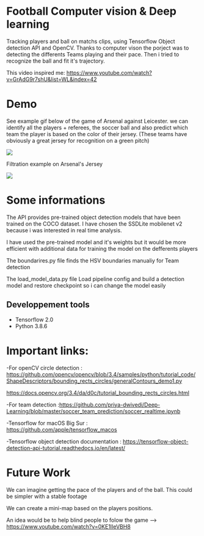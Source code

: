 # Football Computer vision & Deep learning
Tracking players and ball on matchs clips, using Tensorflow Object detection API and OpenCV. 
Thanks to computer vison the porject was to detecting the differents Teams playing and their pace.
Then i tried to recognize the ball and fit it's trajectory.

This video inspired me: https://www.youtube.com/watch?v=GrAdG9r7shU&list=WL&index=42 

# Demo
See example gif below of the game of Arsenal against Leicester.
we can identify all the players + referees, the soccer ball and also predict which team the player is based on the color of their jersey. (These teams have obviously a great jersey for recognition on a green pitch)

![](result.gif)


Filtration example on Arsenal's Jersey

<img class="fit-picture" src="/media/cc0-images/grapefruit-slice-332-332.jpg">


# Some informations 
The API provides pre-trained object detection models that have been trained on the COCO dataset.
I have chosen the SSDLite mobilenet v2 because i was interested in real time analysis. 

I have used the pre-trained model and it's weights but it would be more efficient with additional data for training the model on the defferents players 

The boundarires.py file finds the HSV boundaries manualiy for Team detection

The load_model_data.py file Load pipeline config and build a detection model and restore checkpoint so i can change the model easily


<h2>Developpement tools</h2>
<ul>
<li>Tensorflow 2.0</li>

<li>Python 3.8.6</li>
</ul>


# Important links:

-For openCV circle detection : https://github.com/opencv/opencv/blob/3.4/samples/python/tutorial_code/ShapeDescriptors/bounding_rects_circles/generalContours_demo1.py

https://docs.opencv.org/3.4/da/d0c/tutorial_bounding_rects_circles.html

-For team detection :https://github.com/priya-dwivedi/Deep-Learning/blob/master/soccer_team_prediction/soccer_realtime.ipynb

-Tensorflow for macOS Big Sur : https://github.com/apple/tensorflow_macos

-Tensorflow object detection documentation : https://tensorflow-object-detection-api-tutorial.readthedocs.io/en/latest/

# Future Work
We can imagine getting the pace of the players and of the ball. This could be simpler with a stable footage

We can create a mini-map based on the players positions. 

An idea would be to help blind people to folow the game --> https://www.youtube.com/watch?v=0KE1lIeVBH8
